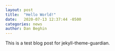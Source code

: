 ```yaml
---
layout: post
title:  "Hello World!"
date:   2020-07-13 12:37:44 -0500
categories: news
author: Dan Beghin
---
```

This is a test blog post for jekyll-theme-guardian.
